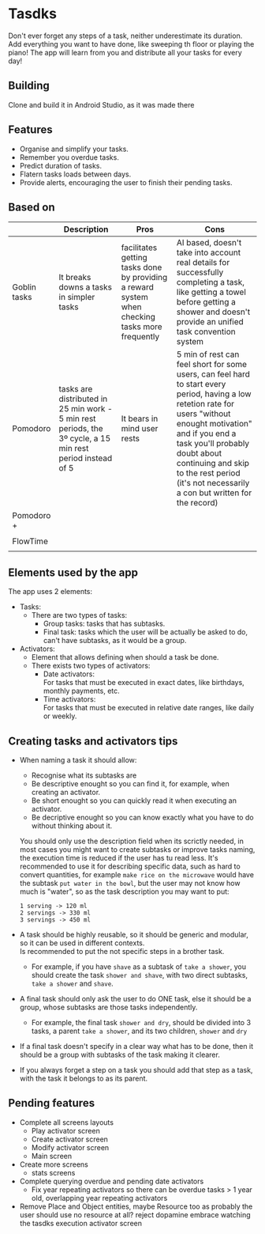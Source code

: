 # Tasdks

Don't ever forget any steps of a task, neither underestimate its duration.
Add everything you want to have done, like sweeping th floor or playing the piano! The app will learn from you and distribute all your tasks for every day!


## Building

Clone and build it in Android Studio, as it was made there

## Features

- Organise and simplify your tasks.
- Remember you overdue tasks.
- Predict duration of tasks.
- Flatern tasks loads between days.
- Provide alerts, encouraging the user to finish their pending tasks.

## Based on

|              | Description                                                                                                | Pros                                                                                            | Cons                                                                                                                                                                                                                                                                                                 |
|--------------|------------------------------------------------------------------------------------------------------------|-------------------------------------------------------------------------------------------------|------------------------------------------------------------------------------------------------------------------------------------------------------------------------------------------------------------------------------------------------------------------------------------------------------|
| Goblin tasks | It breaks downs a tasks in simpler tasks                                                                   | facilitates getting tasks done by providing a reward system when checking tasks more frequently | AI based, doesn't take into account real details for successfully completing a task, like getting a towel before getting a shower and doesn't provide an unified task convention system                                                                                                              |
| Pomodoro     | tasks are distributed in 25 min work - 5 min rest periods, the 3º cycle, a 15 min rest period instead of 5 | It bears in mind user rests                                                                     | 5 min of rest can feel short for some users, can feel hard to start every period, having a low retetion rate for users "without enought motivation" and if you end a task you'll probably doubt about continuing and skip to the rest period (it's not necessarily a con but written for the record) |
| Pomodoro +   |                                                                                                            |                                                                                                 |                                                                                                                                                                                                                                                                                                      |
|              |                                                                                                            |                                                                                                 |                                                                                                                                                                                                                                                                                                      |
| FlowTime     |                                                                                                            |                                                                                                 |                                                                                                                                                                                                                                                                                                      |
|              |                                                                                                            |                                                                                                 |                                                                                                                                                                                                                                                                                                      |

## Elements used by the app

The app uses 2 elements:

- Tasks:
  - There are two types of tasks:
    - Group tasks: tasks that has subtasks.
    - Final task: tasks which the user will be actually be asked to do, can't have subtasks, as it
      would be a group.
- Activators:
  - Element that allows defining when should a task be done.
  - There exists two types of activators:
    - Date activators:   
      For tasks that must be executed in exact dates, like birthdays, monthly payments, etc.
    - Time activators:  
      For tasks that must be executed in relative date ranges, like daily or weekly.

## Creating tasks and activators tips

- When naming a task it should allow:
  - Recognise what its subtasks are 
  - Be descriptive enought so you can find it, for example, when creating an activator.
  - Be short enought so you can quickly read it when executing an activator.
  - Be decriptive enought so you can know exactly what you have to do without thinking about it.

  You should only use the description field when its scrictly needed, in most cases you might want to create subtasks or improve tasks naming, the execution time is reduced if the user has tu read less.
  It's recommended to use it for describing specific data, such as hard to convert quantities, for example `make rice on the microwave` would have the subtask `put water in the bowl`, but the user may not know how much is "water", so as the task description you may want to put:  
  ```
  1 serving -> 120 ml  
  2 servings -> 330 ml
  3 servings -> 450 ml
  ```
- A task should be highly reusable, so it should be generic and modular, so it can be used in
  different contexts.  
  Is recommended to put the not specific steps in a brother task.
  - For example, if you have `shave` as a subtask of `take a shower`, you should create the
    task `shower and shave`, with two direct subtasks, `take a shower` and `shave`.
- A final task should only ask the user to do ONE task, else it should be a group, whose subtasks are those tasks independently.
  - For example, the final task `shower and dry`, should be divided into 3 tasks, a
    parent `take a shower`, and its two children, `shower` and `dry`
- If a final task doesn't specify in a clear way what has to be done, then it should be a group with subtasks of the task making it clearer.
- If you always forget a step on a task you should add that step as a task, with the task it belongs to as its parent.

## Pending features
- Complete all screens layouts
  - Play activator screen
  - Create activator screen
  - Modify activator screen
  - Main screen
- Create more screens
  - stats screens
- Complete querying overdue and pending date activators
  - Fix year repeating activators so there can be overdue tasks > 1 year old, overlapping year
    repeating activators
- Remove Place and Object entities, maybe Resource too as probably the user should use no resource at all? reject dopamine embrace watching the tasdks execution activator screen
